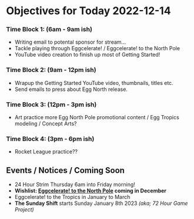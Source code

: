 # Objectives for Today 2022-12-14

### Time Block 1: (6am - 9am ish)
- Writing email to potental sponsor for stream...
- Tackle playing through Eggcelerate! / Eggcelerate! to the North Pole
- YouTube video creation to finish up most of Getting Started!

### Time Block 2: (9am - 12pm ish)
- Wrapup the Getting Started YouTube video, thumbnails, titles etc.
- Send emails to press about Egg North release.

### Time Block 3: (12pm - 3pm ish)
- Art practice more Egg North Pole promotional content / Egg Tropics modeling / Concept Arts?

### Time Block 4: (3pm - 6pm ish)
- Rocket League practice??

## Events / Notices / Coming Soon

- 24 Hour Strim Thursday 6am into Friday morning!
- **Wishlist: [Eggcelerate! to the North Pole](https://store.steampowered.com/app/2216320/Eggcelerate_to_the_North_Pole/) coming in December**
- Eggcelerate! to the Tropics in January to March
- **The Sunday Shift** starts Sunday January 8th 2023 _(aka; 72 Hour Game Project)_
